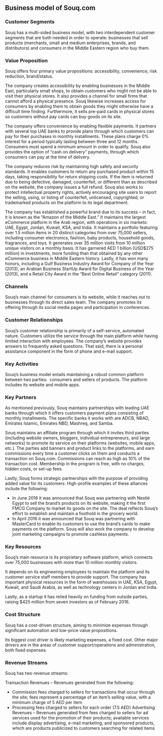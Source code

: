 Business model of Souq.com
--------------------------

 ### Customer Segments

 Souq has a multi-sided business model, with two interdependent customer segments that are both needed in order to operate: businesses that sell products (merchants, small and medium enterprises, brands, and distributors) and consumers in the Middle Eastern region who buy them.

 ### Value Proposition

 Souq offers four primary value propositions: accessibility, convenience, risk reduction, brand/status.

 The company creates accessibility by enabling businesses in the Middle East, particularly small shops, to obtain customers who might not be able to visit their physical stores. It also provides a channel for small firms that cannot afford a physical presence. Souq likewise increases access for consumers by enabling them to obtain goods they might otherwise have a difficult time finding. Furthermore, it sells pre-paid cards in physical stores so customers without pay cards can buy goods on its site.

 The company offers convenience by enabling flexible payments. It partners with several top UAE banks to provide plans through which customers can pay for their purchases in monthly installments. These plans charge 0% interest for a period typically lasting between three and 12 months. Consumers must spend a minimum amount in order to qualify. Souq also provides the option of “cash on delivery” payments, through which consumers can pay at the time of delivery.

 The company reduces risk by maintaining high safety and security standards. It enables customers to return any purchased product within 15 days, taking responsibility for return shipping costs. If the item is returned due to being defective, damaged, counterfeit, or different than as described on the website, the company issues a full refund. Souq also works to protect intellectual property rights, actively encouraging site users to report the selling, using, or listing of counterfeit, unlicensed, copyrighted, or trademarked products on the platform to its legal department.

 The company has established a powerful brand due to its success – in fact, it is known as the “Amazon of the Middle East.” It maintains the largest eCommerce platform in the Arab region, with operations in six markets: UAE, Egypt, Jordan, Kuwait, KSA, and India. It maintains a portfolio featuring over 1.5 million items in 20 distinct categories from over 75,000 sellers, including consumer electronics, fashion, baby products, household goods, fragrances, and toys. It generates over 35 million visits from 10 million unique visitors on a monthly basis. It has garnered AED 1 billion (USD$275 million) in investments, more funding than that obtained by any other eCommerce business in Middle Eastern history. Lastly, it has won many honors, including a Gulf Business Industry Award for Company of the Year (2013), an Arabian Business StartUp Award for Digital Business of the Year (2013), and a Retail City Award in the “Best Online Retail“ category (2011).

 ### Channels

 Souq’s main channel for consumers is its website, while it reaches out to businesses through its direct sales team. The company promotes its offering through its social media pages and participation in conferences.

 ### Customer Relationships

 Souq’s customer relationship is primarily of a self-service, automated nature. Customers utilize the service through the main platform while having limited interaction with employees. The company’s website provides answers to frequently asked questions. That said, there is a personal assistance component in the form of phone and e-mail support.

 ### Key Activities

 Souq’s business model entails maintaining a robust common platform between two parties:  consumers and sellers of products. The platform includes its website and mobile apps.

 ### Key Partners

 As mentioned previously, Souq maintains partnerships with leading UAE banks through which it offers customers payment plans consisting of monthly installments. The specific banks it works with are ADCB, NBAD, Emirates Islamic, Emirates NBD, Mashreq, and Samba.

 Souq maintains an affiliate program through which it invites third parties (including website owners, bloggers, individual entrepreneurs, and large networks) to promote its service on their platforms (websites, mobile apps, etc.). The parties add banners and product links to the platforms, and earn commissions every time a customer clicks on them and conducts a transaction on Souq.com. Commissions can reach as high as 10% of the transaction cost. Membership in the program is free, with no charges, hidden costs, or set-up fees.

 Lastly, Souq forms strategic partnerships with the purpose of providing added value for its customers. High-profile examples of these alliances include the following:

  * In June 2016 it was announced that Souq was partnering with Nestlé Egypt to sell the brand’s products on its website, making it the first FMCG Company to market its goods on the site. The deal reflects Souq’s effort to establish and maintain a foothold in the grocery world.
 * In April 2016 it was announced that Souq was partnering with MasterCard to enable its customers to use the brand’s cards to make payments on the platform. Souq will also work the company to develop joint marketing campaigns to promote cashless payments.
  ### Key Resources

 Souq’s main resource is its proprietary software platform, which connects over 75,000 businesses with more than 10 million monthly visitors.

 It depends on its engineering employees to maintain the platform and its customer service staff members to provide support. The company has important physical resources in the form of warehouses in UAE, KSA, Egypt, Kuwait, and Saudi Arabia, as well as technology centers in Jordan and India.

 Lastly, as a startup it has relied heavily on funding from outside parties, raising $425 million from seven investors as of February 2016.

 ### Cost Structure

 Souq has a cost-driven structure, aiming to minimize expenses through significant automation and low-price value propositions.

 Its biggest cost driver is likely marketing expenses, a fixed cost. Other major drivers are in the areas of customer support/operations and administration, both fixed expenses.

 ### Revenue Streams

 Souq has two revenue streams:

 Transaction Revenues – Revenues generated from the following:

  * Commission fees charged to sellers for transactions that occur through the site; fees represent a percentage of an item’s selling value, with a minimum charge of 5 AED per item
 * Processing fees charged to sellers for each order (7.5 AED)
  Advertising Revenues – Revenues generated from fees charged to sellers for ad services used for the promotion of their products; available services include display advertising, e-mail marketing, and sponsored products, which are products publicized to customers searching for related items